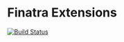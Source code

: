 Finatra Extensions
===

[![Build Status](https://travis-ci.org/paradoxical-io/finatra-extensions.svg?branch=master)](https://travis-ci.org/paradoxical-io/finatra-extensions)